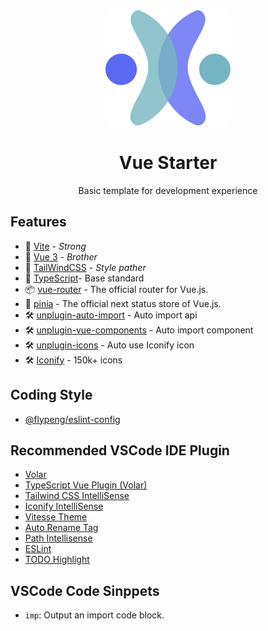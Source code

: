 <div align='center'>
<img src="./public/favicon.svg" />
<h1>Vue Starter</h1>
<p>Basic template for development experience</p>
</div>

## Features

- 💪 [Vite](https://github.com/vitejs/vite) - <em>Strong</em> 
- 💖 [Vue 3](https://github.com/vuejs/vue-next) - <em>Brother</em>
- 🤗 [TailWindCSS](https://github.com/tailwindlabs/tailwindcss) - <em>Style pather</em>
- 🎉 [TypeScript](https://www.typescriptlang.org/)- Base standard
- 📦 [vue-router](https://github.com/vuejs/router) - The official router for Vue.js.
- 🍍 [pinia](https://github.com/vuejs/pinia) - The official next status store of Vue.js.
- 🛠 [unplugin-auto-import](https://github.com/antfu/unplugin-auto-import) - Auto import api
- 🛠 [unplugin-vue-components](https://github.com/antfu/unplugin-vue-components) - Auto import component
- 🛠 [unplugin-icons](https://github.com/antfu/unplugin-icons) - Auto use Iconify icon
- 🛠 [Iconify](https://icon-sets.iconify.design/) - 150k+ icons

## Coding Style 

- [@flypeng/eslint-config](https://github.com/flingyp/eslint-config)

## Recommended VSCode IDE Plugin

- [Volar](https://marketplace.visualstudio.com/items?itemName=Vue.volar)
- [TypeScript Vue Plugin (Volar)](https://marketplace.visualstudio.com/items?itemName=Vue.vscode-typescript-vue-plugin)
- [Tailwind CSS IntelliSense](https://marketplace.visualstudio.com/items?itemName=bradlc.vscode-tailwindcss)
- [Iconify IntelliSense](https://marketplace.visualstudio.com/items?itemName=antfu.iconify)
- [Vitesse Theme](https://marketplace.visualstudio.com/items?itemName=antfu.theme-vitesse)
- [Auto Rename Tag](https://marketplace.visualstudio.com/items?itemName=formulahendry.auto-rename-tag)
- [Path Intellisense](https://marketplace.visualstudio.com/items?itemName=christian-kohler.path-intellisense)
- [ESLint](https://marketplace.visualstudio.com/items?itemName=dbaeumer.vscode-eslint)
- [TODO Highlight](https://marketplace.visualstudio.com/items?itemName=wayou.vscode-todo-highlight)

## VSCode Code Sinppets

- `imp`: Output an import code block.
